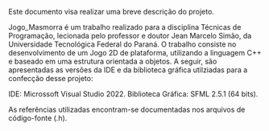 Este documento visa realizar uma breve descrição do projeto.

Jogo_Masmorra é um trabalho realizado para a disciplina Técnicas de Programação, lecionada pelo professor e doutor Jean Marcelo Simão, da Universidade Tecnológica Federal do Paraná.
O trabalho consiste no desenvolvimento de um Jogo 2D de plataforma, utilizando a linguagem C++ e baseado em uma estrutura orientada a objetos.
A seguir, são apresentadas as versões da IDE e da biblioteca gráfica utilziadas para a confecção desse projeto:

IDE: Microssoft Visual Studio 2022.
Biblioteca Gráfica: SFML 2.5.1 (64 bits).

As referências utilizadas encontram-se documentadas nos arquivos de código-fonte (.h).



